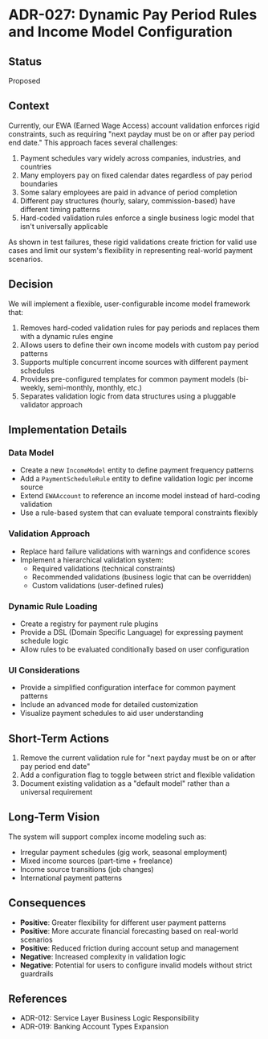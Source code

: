 # ADR-027: Dynamic Pay Period Rules and Income Model Configuration

## Status
Proposed

## Context
Currently, our EWA (Earned Wage Access) account validation enforces rigid constraints, such as requiring "next payday must be on or after pay period end date." This approach faces several challenges:

1. Payment schedules vary widely across companies, industries, and countries
2. Many employers pay on fixed calendar dates regardless of pay period boundaries
3. Some salary employees are paid in advance of period completion
4. Different pay structures (hourly, salary, commission-based) have different timing patterns
5. Hard-coded validation rules enforce a single business logic model that isn't universally applicable

As shown in test failures, these rigid validations create friction for valid use cases and limit our system's flexibility in representing real-world payment scenarios.

## Decision
We will implement a flexible, user-configurable income model framework that:

1. Removes hard-coded validation rules for pay periods and replaces them with a dynamic rules engine
2. Allows users to define their own income models with custom pay period patterns
3. Supports multiple concurrent income sources with different payment schedules
4. Provides pre-configured templates for common payment models (bi-weekly, semi-monthly, monthly, etc.)
5. Separates validation logic from data structures using a pluggable validator approach

## Implementation Details

### Data Model
- Create a new `IncomeModel` entity to define payment frequency patterns
- Add a `PaymentScheduleRule` entity to define validation logic per income source
- Extend `EWAAccount` to reference an income model instead of hard-coding validation
- Use a rule-based system that can evaluate temporal constraints flexibly

### Validation Approach
- Replace hard failure validations with warnings and confidence scores
- Implement a hierarchical validation system:
  - Required validations (technical constraints)
  - Recommended validations (business logic that can be overridden)
  - Custom validations (user-defined rules)

### Dynamic Rule Loading
- Create a registry for payment rule plugins
- Provide a DSL (Domain Specific Language) for expressing payment schedule logic
- Allow rules to be evaluated conditionally based on user configuration

### UI Considerations
- Provide a simplified configuration interface for common payment patterns
- Include an advanced mode for detailed customization
- Visualize payment schedules to aid user understanding

## Short-Term Actions
1. Remove the current validation rule for "next payday must be on or after pay period end date"
2. Add a configuration flag to toggle between strict and flexible validation
3. Document existing validation as a "default model" rather than a universal requirement

## Long-Term Vision
The system will support complex income modeling such as:
- Irregular payment schedules (gig work, seasonal employment)
- Mixed income sources (part-time + freelance)
- Income source transitions (job changes)
- International payment patterns

## Consequences
- **Positive**: Greater flexibility for different user payment patterns
- **Positive**: More accurate financial forecasting based on real-world scenarios
- **Positive**: Reduced friction during account setup and management
- **Negative**: Increased complexity in validation logic
- **Negative**: Potential for users to configure invalid models without strict guardrails

## References
- ADR-012: Service Layer Business Logic Responsibility
- ADR-019: Banking Account Types Expansion
